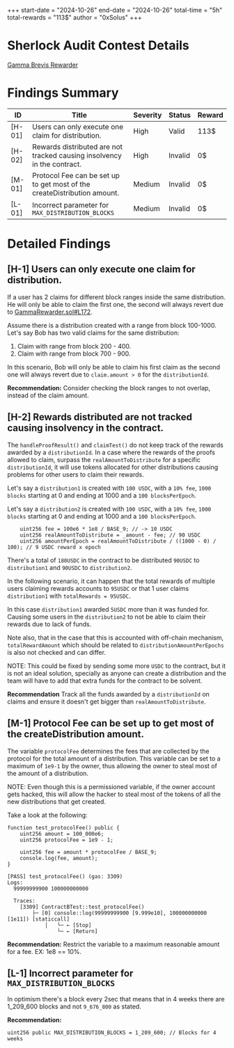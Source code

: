 +++
start-date = "2024-10-26"
end-date = "2024-10-26"
total-time = "5h"
total-rewards = "113$"
author = "0xSolus"
+++

# Sherlock Audit Contest Details 
[Gamma Brevis Rewarder](https://audits.sherlock.xyz/contests/496?filter=results)  

# Findings Summary

| ID     | Title                                                                    | Severity | Status       | Reward |
| ------ | ------------------------------------------------------------------------ | -------- | ------------ | ------ |
| [H-01] | Users can only execute one claim for distribution.                       | High     | Valid        | 113$     |
| [H-02] | Rewards distributed are not tracked causing insolvency in the contract.  | High     | Invalid      | 0$     |
| [M-01] | Protocol Fee can be set up to get most of the createDistribution amount. | Medium   | Invalid      | 0$     | 
| [L-01] | Incorrect parameter for `MAX_DISTRIBUTION_BLOCKS`                        | Medium   | Invalid      | 0$    | 

# Detailed Findings

## [H-1] Users can only execute one claim for distribution.
If a user has 2 claims for different block ranges inside the same distribution. 
He will only be able to claim the first one, the second will always revert due to 
[GammaRewarder.sol#L172](https://github.com/sherlock-audit/2024-10-gamma-rewarder-noahfigueras/blob/main/GammaRewarder/contracts/GammaRewarder.sol#L172).

Assume there is a distribution created with a range from block 100-1000.
Let's say Bob has two valid claims for the same distribution:
1. Claim with range from block 200 - 400.
2. Claim with range from block 700 - 900.

In this scenario, Bob will only be able to claim his first claim as the second
one will always revert due to `claim.amount > 0` for the `distributionId`.

**Recommendation:**
Consider checking the block ranges to not overlap, instead of the claim amount.

## [H-2] Rewards distributed are not tracked causing insolvency in the contract. 
The `handleProofResult()` and `claimTest()` do not keep track of the rewards 
awarded by a `distributionId`. In a case where the rewards of the proofs allowed 
to claim, surpass the `realAmountToDistribute` for a specific `distributionId`, it 
will use tokens allocated for other distributions causing problems for other users 
to claim their rewards. 

Let's say a `distribution1` is created with `100 USDC`, with a `10% fee`, `1000 blocks`
starting at 0 and ending at 1000 and a `100 blocksPerEpoch`.

Let's say a `distribution2` is created with `100 USDC`, with a `10% fee`, `1000 blocks`
starting at 0 and ending at 1000 and a `100 blocksPerEpoch`.

```solidity
    uint256 fee = 100e6 * 1e8 / BASE_9; // -> 10 USDC
    uint256 realAmountToDistribute = _amount - fee; // 90 USDC
    uint256 amountPerEpoch = realAmountToDistribute / ((1000 - 0) / 100); // 9 USDC reward x epoch
```
There's a total of `180USDC` in the contract to be distributed `90USDC` to `distribution1`
and `90USDC` to `distribution2`. 

In the following scenario, it can happen that the total rewards of multiple users 
claiming rewards accounts to `95USDC` or that 1 user claims `distribution1` with 
`totalRewards = 95USDC`.

In this case `distribution1` awarded `5USDC` more than it was funded for. Causing
some users in the `distribution2` to not be able to claim their rewards due to 
lack of funds. 

Note also, that in the case that this is accounted with off-chain mechanism, 
`totalRewardAmount` which should be related to `distributionAmountPerEpochs` is 
also not checked and can differ.

NOTE: This could be fixed by sending some more `USDC` to the contract, but it 
is not an ideal solution, specially as anyone can create a distribution and the 
team will have to add that extra funds for the contract to be solvent. 

**Recommendation**
Track all the funds awarded by a `distributionId` on claims and ensure it doesn't 
get bigger than `realAmountToDistribute`. 

## [M-1] Protocol Fee can be set up to get most of the createDistribution amount.
The variable `protocolFee` determines the fees that are collected by the protocol
for the total amount of a distribution. This variable can be set to a maximum of
`1e9-1` by the owner, thus allowing the owner to steal most of the amount of a 
distribution. 

NOTE: Even though this is a permissioned variable, if the owner account gets 
hacked, this will allow the hacker to steal most of the tokens of all the new
distributions that get created.

Take a look at the following:
```solidity
function test_protocolFee() public {
    uint256 amount = 100_000e6;
    uint256 protocolFee = 1e9 - 1;

    uint256 fee = amount * protocolFee / BASE_9;
    console.log(fee, amount);
}

```
```
[PASS] test_protocolFee() (gas: 3309)
Logs:
  99999999900 100000000000

  Traces:
    [3309] ContractBTest::test_protocolFee()
        ├─ [0] console::log(99999999900 [9.999e10], 100000000000 [1e11]) [staticcall]
            │   └─ ← [Stop] 
                └─ ← [Return] 
```
**Recommendation:** 
Restrict the variable to a maximum reasonable amount for a fee. EX: 1e8 == 10%.

## [L-1] Incorrect parameter for `MAX_DISTRIBUTION_BLOCKS`
In optimism there's a block every 2sec that means that in 4 weeks there are 1_209_600 blocks 
and not `9_676_800` as stated.

**Recommendation:**
```solidity
uint256 public MAX_DISTRIBUTION_BLOCKS = 1_209_600; // Blocks for 4 weeks 
```

